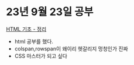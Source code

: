 # 23년 9월 23일 공부

[HTML 기초 - 정리](https://studysmart.tistory.com/56)

- html 공부를 했다.
- colspan,rowspan이 왜이리 헷갈리지 멍청인가 진짜
- CSS 마스터가 되고 싶다
